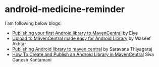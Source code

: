# android-medicine-reminder

I am following below blogs:
- [Publishing your first Android library to MavenCentral](https://www.waseefakhtar.com/android/publishing-your-first-android-library-to-mavencentral/) by Elye
- [Upload to MavenCentral made easy for Android Library](https://medium.com/mobile-app-development-publication/upload-to-mavencentral-made-easy-for-android-library-30d2b83af0c7) by Waseef Akhtar
- [Publishing Android library to maven central](https://thsaravana.github.io/blog/publish-android-library-maven-central) by Saravana Thiyagaraj
- [How To Create and Publish an Android Library in MavenCentral](https://betterprogramming.pub/how-to-create-and-publish-an-android-library-in-mavencentral-92397df94103) Siva Ganesh Kantamani
